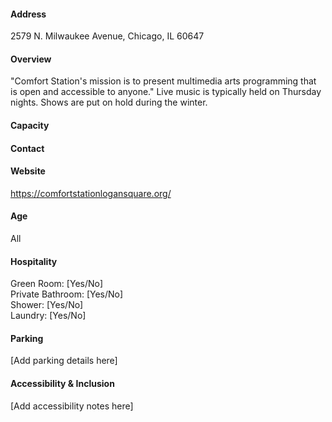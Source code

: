 #### Address

2579 N. Milwaukee Avenue, Chicago, IL 60647

#### Overview

"Comfort Station's mission is to present multimedia arts programming that is open and accessible to anyone." Live music is typically held on Thursday nights. Shows are put on hold during the winter.

#### Capacity



#### Contact



#### Website

https://comfortstationlogansquare.org/

#### Age

All

#### Hospitality

Green Room: [Yes/No]  
Private Bathroom: [Yes/No]  
Shower: [Yes/No]  
Laundry: [Yes/No]

#### Parking

[Add parking details here]

#### Accessibility & Inclusion

[Add accessibility notes here]
